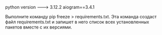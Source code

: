 python version ---> 3.12.2
aiogram==3.4.1


Выполните команду pip freeze > requirements.txt. Эта команда создаст файл requirements.txt и запишет в него список всех установленных пакетов вместе с их версиями.
